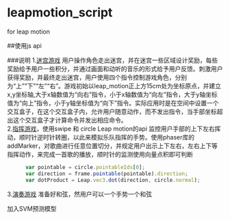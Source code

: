 # leapmotion_script


for leap motion

##使用js api



###说明
1.[迷宫游戏](http://www.21thkids.com/lyt/leapmotion_project/pacman.html) 用户操作角色走出迷宫，并在迷宫一些区域设计奖励，每些奖励给予用户一些积分，并通过画面和动听的音乐的形式给予用户反馈。刺激用户获得奖励，并最终走出迷宫，用户使用四个指令控制游戏角色，分别为“上”“下”“左”“右”。游戏初始以leap_motion正上方15cm处为坐标原点，并建立x,y坐标轴,大于x轴数值为“向右”指令，小于x轴数值为“向左”指令，大于y轴坐标值为“向上”指令，小于y轴坐标值为“向下”指令。实际应用时是在空间中设置一个交互盒子，在这个交互盒子内，允许用户随意动作，而不发出指令，当手部坐标超出这个交互盒子才计算命令并发出相应命令。<br>
2.[指挥游戏](http://www.21thkids.com/lyt/leapmotion_project/direct.html)，使用swipe 和 circle Leap motion的api 监控用户手部的上下左右挥动，顺时针逆时针转圈，以此来模拟乐队指挥的手势。使用phaser库的addMarker，对歌曲进行任意位置切分，并规定用户出示上下左右，左右上下等指挥动作，来完成一首歌的播放，顺时针的监测使用向量点积即可判断
```js
      var pointable = circle.pointableIds[0];
      var direction = frame.pointable(pointable).direction;
      var dotProduct = Leap.vec3.dot(direction, circle.normal);
```
3.[演奏游戏](http://www.21thkids.com/lyt/leapmotion_project/perform.html)  准备好和弦，然用户可以一个手势一个和弦


加入SVM预测模型
